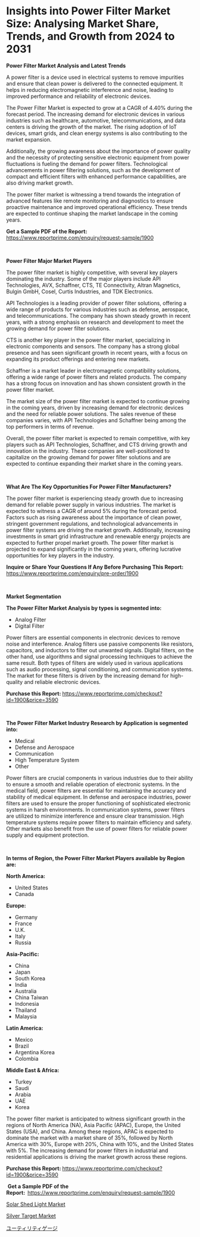 <p><h1>Insights into Power Filter Market Size: Analysing Market Share, Trends, and Growth from 2024 to 2031</h1></p><p><strong>Power Filter Market Analysis and Latest Trends</strong></p>
<p><p>A power filter is a device used in electrical systems to remove impurities and ensure that clean power is delivered to the connected equipment. It helps in reducing electromagnetic interference and noise, leading to improved performance and reliability of electronic devices.</p><p>The Power Filter Market is expected to grow at a CAGR of 4.40% during the forecast period. The increasing demand for electronic devices in various industries such as healthcare, automotive, telecommunications, and data centers is driving the growth of the market. The rising adoption of IoT devices, smart grids, and clean energy systems is also contributing to the market expansion.</p><p>Additionally, the growing awareness about the importance of power quality and the necessity of protecting sensitive electronic equipment from power fluctuations is fueling the demand for power filters. Technological advancements in power filtering solutions, such as the development of compact and efficient filters with enhanced performance capabilities, are also driving market growth.</p><p>The power filter market is witnessing a trend towards the integration of advanced features like remote monitoring and diagnostics to ensure proactive maintenance and improved operational efficiency. These trends are expected to continue shaping the market landscape in the coming years.</p></p>
<p><strong>Get a Sample PDF of the Report:&nbsp;</strong> <a href="https://www.reportprime.com/enquiry/request-sample/1900">https://www.reportprime.com/enquiry/request-sample/1900</a></p>
<p>&nbsp;</p>
<p><strong>Power Filter Major Market Players</strong></p>
<p><p>The power filter market is highly competitive, with several key players dominating the industry. Some of the major players include API Technologies, AVX, Schaffner, CTS, TE Connectivity, Altran Magnetics, Bulgin GmbH, Cosel, Curtis Industries, and TDK Electronics.</p><p>API Technologies is a leading provider of power filter solutions, offering a wide range of products for various industries such as defense, aerospace, and telecommunications. The company has shown steady growth in recent years, with a strong emphasis on research and development to meet the growing demand for power filter solutions.</p><p>CTS is another key player in the power filter market, specializing in electronic components and sensors. The company has a strong global presence and has seen significant growth in recent years, with a focus on expanding its product offerings and entering new markets.</p><p>Schaffner is a market leader in electromagnetic compatibility solutions, offering a wide range of power filters and related products. The company has a strong focus on innovation and has shown consistent growth in the power filter market.</p><p>The market size of the power filter market is expected to continue growing in the coming years, driven by increasing demand for electronic devices and the need for reliable power solutions. The sales revenue of these companies varies, with API Technologies and Schaffner being among the top performers in terms of revenue.</p><p>Overall, the power filter market is expected to remain competitive, with key players such as API Technologies, Schaffner, and CTS driving growth and innovation in the industry. These companies are well-positioned to capitalize on the growing demand for power filter solutions and are expected to continue expanding their market share in the coming years.</p></p>
<p>&nbsp;</p>
<p><strong>What Are The Key Opportunities For Power Filter Manufacturers?</strong></p>
<p><p>The power filter market is experiencing steady growth due to increasing demand for reliable power supply in various industries. The market is expected to witness a CAGR of around 5% during the forecast period. Factors such as rising awareness about the importance of clean power, stringent government regulations, and technological advancements in power filter systems are driving the market growth. Additionally, increasing investments in smart grid infrastructure and renewable energy projects are expected to further propel market growth. The power filter market is projected to expand significantly in the coming years, offering lucrative opportunities for key players in the industry.</p></p>
<p><strong>Inquire or Share Your Questions If Any Before Purchasing This Report:</strong> <a href="https://www.reportprime.com/enquiry/pre-order/1900">https://www.reportprime.com/enquiry/pre-order/1900</a></p>
<p>&nbsp;</p>
<p><strong>Market Segmentation</strong></p>
<p><strong>The Power Filter Market Analysis by types is segmented into:</strong></p>
<p><ul><li>Analog Filter</li><li>Digital Filter</li></ul></p>
<p><p>Power filters are essential components in electronic devices to remove noise and interference. Analog filters use passive components like resistors, capacitors, and inductors to filter out unwanted signals. Digital filters, on the other hand, use algorithms and signal processing techniques to achieve the same result. Both types of filters are widely used in various applications such as audio processing, signal conditioning, and communication systems. The market for these filters is driven by the increasing demand for high-quality and reliable electronic devices.</p></p>
<p><strong>Purchase this Report:&nbsp;</strong><a href="https://www.reportprime.com/checkout?id=1900&price=3590">https://www.reportprime.com/checkout?id=1900&price=3590</a></p>
<p>&nbsp;</p>
<p><strong>The Power Filter Market Industry Research by Application is segmented into:</strong></p>
<p><ul><li>Medical</li><li>Defense and Aerospace</li><li>Communication</li><li>High Temperature System</li><li>Other</li></ul></p>
<p><p>Power filters are crucial components in various industries due to their ability to ensure a smooth and reliable operation of electronic systems. In the medical field, power filters are essential for maintaining the accuracy and stability of medical equipment. In defense and aerospace industries, power filters are used to ensure the proper functioning of sophisticated electronic systems in harsh environments. In communication systems, power filters are utilized to minimize interference and ensure clear transmission. High temperature systems require power filters to maintain efficiency and safety. Other markets also benefit from the use of power filters for reliable power supply and equipment protection.</p></p>
<p>&nbsp;</p>
<p><strong>In terms of Region, the Power Filter Market Players available by Region are:</strong></p>
<p>
    <p> <strong> North America: </strong>
        <ul>
            <li>United States</li>
            <li>Canada</li>
        </ul>
        </p> 
    <p> <strong> Europe: </strong>
        <ul>
            <li>Germany</li>
            <li>France</li>
            <li>U.K.</li>
            <li>Italy</li>
            <li>Russia</li>
        </ul>
        </p> 
    <p> <strong> Asia-Pacific: </strong>
        <ul>
            <li>China</li>
            <li>Japan</li>
            <li>South Korea</li>
            <li>India</li>
            <li>Australia</li>
            <li>China Taiwan</li>
            <li>Indonesia</li>
            <li>Thailand</li>
            <li>Malaysia</li>
        </ul>
        </p> 
    <p> <strong> Latin America: </strong>
        <ul>
            <li>Mexico</li>
            <li>Brazil</li>
            <li>Argentina Korea</li>
            <li>Colombia</li>
        </ul>
        </p> 
    <p> <strong> Middle East & Africa: </strong>
        <ul>
            <li>Turkey</li>
            <li>Saudi</li>
            <li>Arabia</li>
            <li>UAE</li>
            <li>Korea</li>
        </ul>
    </p>
    </p>
<p><p>The power filter market is anticipated to witness significant growth in the regions of North America (NA), Asia Pacific (APAC), Europe, the United States (USA), and China. Among these regions, APAC is expected to dominate the market with a market share of 35%, followed by North America with 30%, Europe with 20%, China with 10%, and the United States with 5%. The increasing demand for power filters in industrial and residential applications is driving the market growth across these regions.</p></p>
<p><strong>Purchase this Report: </strong><a href="https://www.reportprime.com/checkout?id=1900&price=3590">https://www.reportprime.com/checkout?id=1900&price=3590</a></p>
<p>&nbsp;<strong>Get a Sample PDF of the Report:&nbsp;&nbsp;</strong><a href="https://www.reportprime.com/enquiry/request-sample/1900">https://www.reportprime.com/enquiry/request-sample/1900</a></p>
<p><strong></strong></p>
<p><p><a href="https://github.com/khayangel/Market-Research-Report-List-2/blob/main/solar-shed-light-market.md">Solar Shed Light Market</a></p><p><a href="https://github.com/YashRP12/Market-Research-Report-List-3/blob/main/silver-target-market.md">Silver Target Market</a></p><p><a href="https://github.com/SarahFahey88/Market-Research-Report-List-1/blob/main/335333910603.md">ユーティリティゲージ</a></p></p>